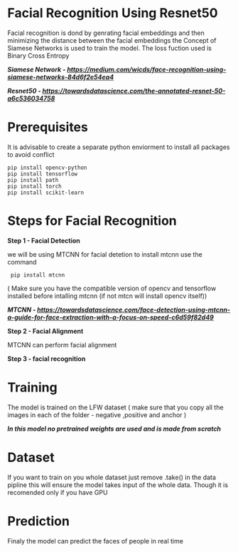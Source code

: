 # Facial Recognition Using Resnet50
Facial recognition is dond by genrating facial embeddings 
and then minimizing the distance between the facial embeddings 
the Concept of Siamese Networks is used to train the model.
The loss fuction used is Binary Cross Entropy 




***Siamese Network -
https://medium.com/wicds/face-recognition-using-siamese-networks-84d6f2e54ea4***

***Resnet50 -
https://towardsdatascience.com/the-annotated-resnet-50-a6c536034758***

# Prerequisites
It is advisable to create a separate python enviorment to install all packages
to avoid conflict 

<pre><code>pip install opencv-python
pip install tensorflow
pip install path
pip install torch
pip install scikit-learn</code></pre>


# Steps for Facial Recognition

**Step 1 - Facial Detection**



we will be using MTCNN for facial detetion 
to install mtcnn use the command 

<pre><code> pip install mtcnn </code></pre>
 
( Make sure you have the compatible version of opencv and tensorflow installed before intalling mtcnn 
 (if not mtcn will install opencv itself))

***MTCNN - https://towardsdatascience.com/face-detection-using-mtcnn-a-guide-for-face-extraction-with-a-focus-on-speed-c6d59f82d49***


**Step 2 - Facial Alignment**


MTCNN can perform facial alignment 


**Step 3 - facial recognition**

 # Training 
 The model is trained on the LFW dataset 
 ( make sure that you copy all the images in each of the folder - negative ,positive and anchor )
 
 ***In this model no pretrained weights are used and is made from scratch***

 # Dataset

 If you want to train on you whole dataset just remove .take() in the data pipline this will ensure the model takes input of the whole data. Though it is recomended only if you have GPU

# Prediction 
Finaly the model can predict the faces of people in real time 

